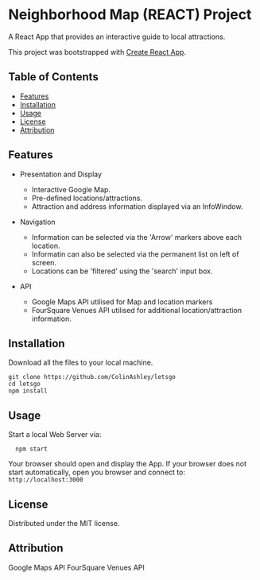 # Neighborhood Map (REACT) Project

A React App that provides an interactive guide to local attractions.

This project was bootstrapped with [Create React App](https://github.com/facebookincubator/create-react-app).

## Table of Contents

* [Features](#features)
* [Installation](#installation)
* [Usage](#usage)
* [License](#license)
* [Attribution](#attribution)


## Features

- Presentation and Display
  - Interactive Google Map.
  - Pre-defined locations/attractions.
  - Attraction and address information displayed via an InfoWindow.


- Navigation
  - Information can be selected via the 'Arrow' markers above each location.
  - Informatin can also be selected via the permanent list on left of screen.
  - Locations can be 'filtered' using the 'search' input box.

- API
  - Google Maps API utilised for Map and location markers
  - FourSquare Venues API utilised for additional location/attraction information.

## Installation

Download all the files to your local machine.
```
git clone https://github.com/ColinAshley/letsgo
cd letsgo
npm install
```

## Usage

Start a local Web Server via:
```
  npm start
```
Your browser should open and display the App.
If your browser does not start automatically, open you browser and connect to: ```http://localhost:3000```

## License

Distributed under the MIT license.

## Attribution

Google Maps API
FourSquare Venues API
